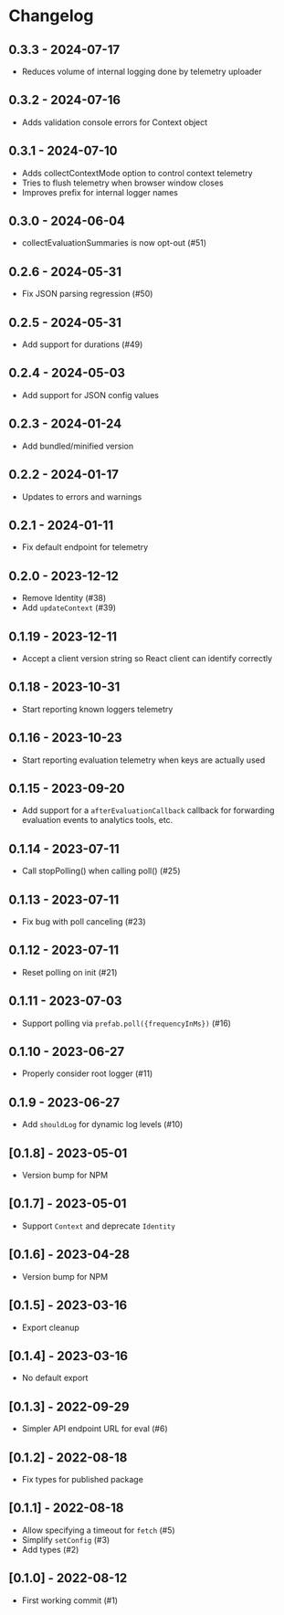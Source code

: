 # Changelog

## 0.3.3 - 2024-07-17

- Reduces volume of internal logging done by telemetry uploader

## 0.3.2 - 2024-07-16

- Adds validation console errors for Context object

## 0.3.1 - 2024-07-10

- Adds collectContextMode option to control context telemetry
- Tries to flush telemetry when browser window closes
- Improves prefix for internal logger names

## 0.3.0 - 2024-06-04

- collectEvaluationSummaries is now opt-out (#51)

## 0.2.6 - 2024-05-31

- Fix JSON parsing regression (#50)

## 0.2.5 - 2024-05-31

- Add support for durations (#49)

## 0.2.4 - 2024-05-03

- Add support for JSON config values

## 0.2.3 - 2024-01-24

- Add bundled/minified version

## 0.2.2 - 2024-01-17

- Updates to errors and warnings

## 0.2.1 - 2024-01-11

- Fix default endpoint for telemetry

## 0.2.0 - 2023-12-12

- Remove Identity (#38)
- Add `updateContext` (#39)

## 0.1.19 - 2023-12-11

- Accept a client version string so React client can identify correctly

## 0.1.18 - 2023-10-31

- Start reporting known loggers telemetry

## 0.1.16 - 2023-10-23

- Start reporting evaluation telemetry when keys are actually used

## 0.1.15 - 2023-09-20

- Add support for a `afterEvaluationCallback` callback for forwarding evaluation events to analytics
  tools, etc.

## 0.1.14 - 2023-07-11

- Call stopPolling() when calling poll() (#25)

## 0.1.13 - 2023-07-11

- Fix bug with poll canceling (#23)

## 0.1.12 - 2023-07-11

- Reset polling on init (#21)

## 0.1.11 - 2023-07-03

- Support polling via `prefab.poll({frequencyInMs})` (#16)

## 0.1.10 - 2023-06-27

- Properly consider root logger (#11)

## 0.1.9 - 2023-06-27

- Add `shouldLog` for dynamic log levels (#10)

## [0.1.8] - 2023-05-01

- Version bump for NPM

## [0.1.7] - 2023-05-01

- Support `Context` and deprecate `Identity`

## [0.1.6] - 2023-04-28

- Version bump for NPM

## [0.1.5] - 2023-03-16

- Export cleanup

## [0.1.4] - 2023-03-16

- No default export

## [0.1.3] - 2022-09-29

- Simpler API endpoint URL for eval (#6)

## [0.1.2] - 2022-08-18

- Fix types for published package

## [0.1.1] - 2022-08-18

- Allow specifying a timeout for `fetch` (#5)
- Simplify `setConfig` (#3)
- Add types (#2)

## [0.1.0] - 2022-08-12

- First working commit (#1)
